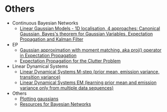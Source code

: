 # Others

* Continuous Bayesian Networks
  * [Linear Gaussian Models - 1D localisation, 4 approaches: Canonical Gaussian, Bayes's theorem for Gaussian Variables, Expectation Propagation and Kalman Filter](https://github.com/danielkorzekwa/bayes-scala/blob/master/doc/others/localisation_example/localisation_example.md)
* EP   
  * [Gaussian approximation with moment matching, aka proj() operator in Expectation Propagation](https://github.com/danielkorzekwa/bayes-scala/blob/master/doc/others/moment_matching/moment_matching.md)
  * [Expectation Propagation for the Clutter Problem](https://github.com/danielkorzekwa/bayes-scala/blob/master/doc/others/clutter_problem_ep/clutter_problem_ep.md)
* Linear Dynamical Systems 	
  * [Linear Dynamical Systems M-step (prior mean, emission variance, transition variance)](https://github.com/danielkorzekwa/bayes-scala/blob/master/src/test/scala/dk/bayes/math/lds/GenericLDSMStepTest.scala)
  * [Linear Dynamical Systems EM (learning prior mean and emission variance only from multiple data sequences)](https://github.com/danielkorzekwa/bayes-scala/blob/master/src/test/scala/dk/bayes/math/lds/GenericLDSEMTest.scala)
* Others 
  * [Plotting gaussians](https://github.com/danielkorzekwa/bayes-scala/blob/master/doc/others/plotting_gaussian/plotting_gaussian.md)
  * [Resources for Bayesian Networks](https://github.com/danielkorzekwa/bayes-scala/blob/master/doc/others/bn_resources/bn_resources.md)